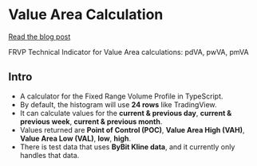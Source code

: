 # Value Area Calculation

[Read the blog post](https://www.joshuaali.com/blog/how-to-calculate-value-area)

FRVP Technical Indicator for Value Area calculations: pdVA, pwVA, pmVA

## Intro

- A calculator for the Fixed Range Volume Profile in TypeScript.
- By default, the histogram will use **24 rows** like TradingView.
- It can calculate values for the **current & previous day**, **current & previous week**, **current & previous month**.
- Values returned are **Point of Control (POC)**, **Value Area High (VAH)**, **Value Area Low (VAL)**, **low**, **high**.
- There is test data that uses **ByBit Kline data**, and it currently only handles that data.
